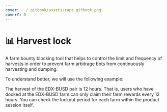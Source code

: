 ```yaml
---
cover: ../.gitbook/assets/capa gitbook.png
coverY: 0
---
```


# 📊 Harvest lock

A farm bounty blocking tool that helps to control the limit and frequency of harvests in order to prevent farm arbitrage bots from continuously harvesting and dumping.

To understand better, we will use the following example:

The harvest of the EDX-BUSD pair is 12 hours. That is, users who have docked at the EDX-BUSD farm can only claim their farm rewards every 12 hours. You can check the lockout period for each farm within the product session itself.
